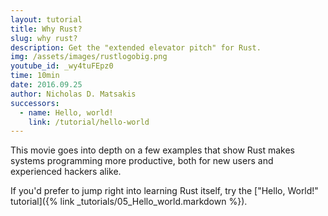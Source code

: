 ```yaml
---
layout: tutorial
title: Why Rust?
slug: why rust?
description: Get the "extended elevator pitch" for Rust.
img: /assets/images/rustlogobig.png
youtube_id: _wy4tuFEpz0
time: 10min
date: 2016.09.25
author: Nicholas D. Matsakis
successors:
  - name: Hello, world!
    link: /tutorial/hello-world
---
```


This movie goes into depth on a few examples that show Rust makes
systems programming more productive, both for new users and
experienced hackers alike.

If you'd prefer to jump right into learning Rust itself,
try the ["Hello, World!" tutorial]({% link _tutorials/05_Hello_world.markdown %}).
